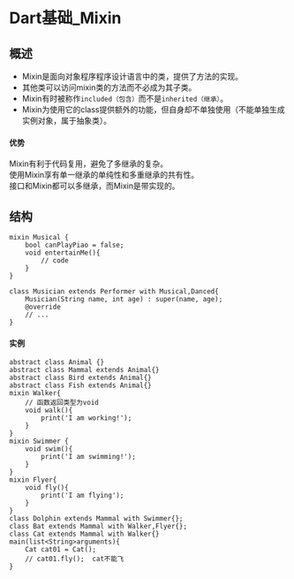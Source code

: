 # Dart基础_Mixin
## 概述
* Mixin是面向对象程序程序设计语言中的类，提供了方法的实现。                              
* 其他类可以访问mixin类的方法而不必成为其子类。                 
* Mixin有时被称作``included（包含）``而不是``inherited（继承）``。              
* Mixin为使用它的class提供额外的功能，但自身却不单独使用（不能单独生成实例对象，属于抽象类）。    

#### 优势
Mixin有利于代码复用，避免了多继承的复杂。                   
使用Mixin享有单一继承的单纯性和多重继承的共有性。                 
接口和Mixin都可以多继承，而Mixin是带实现的。      
## 结构        
~~~
mixin Musical {
    bool canPlayPiao = false;
    void entertainMe(){
        // code
    }
}

class Musician extends Performer with Musical,Danced{
    Musician(String name, int age) : super(name, age);
    @override
    // ...
}
~~~
#### 实例
~~~
abstract class Animal {}
abstract class Mammal extends Animal{}
abstract class Bird extends Animal{}
abstract class Fish extends Animal{}
mixin Walker{
    // 函数返回类型为void
    void walk(){
        print('I am working!');
    }
}
mixin Swimmer {
    void swim(){
        print('I am swimming!');
    }
}
mixin Flyer{
    void fly(){
        print('I am flying');
    }
}
class Dolphin extends Mammal with Swimmer{};
class Bat extends Mammal with Walker,Flyer{};
class Cat extends Mammal with Walker{}
main(list<String>arguments){
    Cat cat01 = Cat();
    // cat01.fly();  cat不能飞
}
~~~
